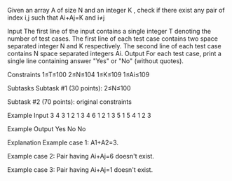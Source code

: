 Given an array A of size N and an integer K , check if there exist any pair of index i,j such that Ai+Aj=K and i≠j


Input
The first line of the input contains a single integer T denoting the number of test cases.
The first line of each test case contains two space separated integer N and K respectively.
The second line of each test case contains N space separated integers Ai.
Output
For each test case, print a single line containing answer "Yes" or "No" (without quotes).


Constraints
1≤T≤100
2≤N≤104
1≤K≤109
1≤Ai≤109


Subtasks
Subtask #1 (30 points):
2≤N≤100

Subtask #2 (70 points): original constraints


Example Input
3
4 3
1 2 1 3
4 6
1 2 1 3
5 1
5 4 1 2 3

Example Output
Yes
No
No


Explanation
Example case 1: A1+A2=3.

Example case 2: Pair having Ai+Aj=6 doesn't exist.

Example case 3: Pair having Ai+Aj=1 doesn't exist.


